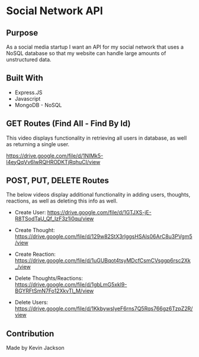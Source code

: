 # Social Network API

## Purpose
As a social media startup I want an API for my social network that uses a NoSQL database so that my website can handle large amounts of unstructured data.

## Built With 
* Express.JS
* Javascript
* MongoDB - NoSQL

## GET Routes (Find All - Find By Id)

This video displays functionality in retrieving all users in database, as well as returning a single user.

https://drive.google.com/file/d/1NIMk5-l4eyQqVv6lwRQHRODKTjRqhuCI/view

## POST, PUT, DELETE Routes

The below videos display additional functionality in adding users, thoughts, reactions, as well as deleting this info as well.

* Create User:
https://drive.google.com/file/d/1GTJXS-jE-R8TSodTaU_Qf_IzF3z1i0qu/view


* Create Thought:
https://drive.google.com/file/d/129w82StX3rlggsHSAIs06ArC8u3PVgm5/view


* Create Reaction:
https://drive.google.com/file/d/1uGUBqot4tsyMDcfCsmCVsggp6rsc2Xk_/view


* Delete Thoughts/Reactions:
https://drive.google.com/file/d/1gbLmG5xkl9-BGYRFtSmN7Fo12XkvTl_M/view

* Delete Users:
https://drive.google.com/file/d/1KkbywsIyeF6rns7Q5Rqs766gz6TzpZ2R/view


## Contribution
Made by Kevin Jackson
